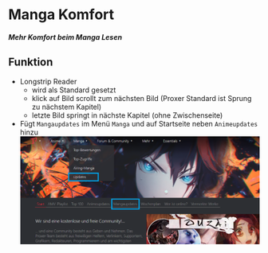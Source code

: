 # Manga Komfort
##### Mehr Komfort beim Manga Lesen
## Funktion
+ Longstrip Reader
  + wird als Standard gesetzt
  + klick auf Bild scrollt zum nächsten Bild (Proxer Standard ist Sprung zu nächstem Kapitel)
  + letzte Bild springt in nächste Kapitel (ohne Zwischenseite)
+ Fügt `Mangaupdates` im Menü `Manga` und auf Startseite neben `Animeupdates` hinzu
![Bild](../screenshots/mangaUpdate.png)
